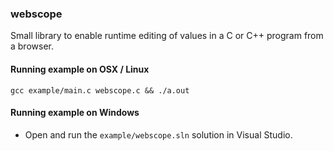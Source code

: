 ### webscope
Small library to enable runtime editing of values in a C or C++ program from a browser.

#### Running example on OSX / Linux
```
gcc example/main.c webscope.c && ./a.out
```

#### Running example on Windows
- Open and run the `example/webscope.sln` solution in Visual Studio.
